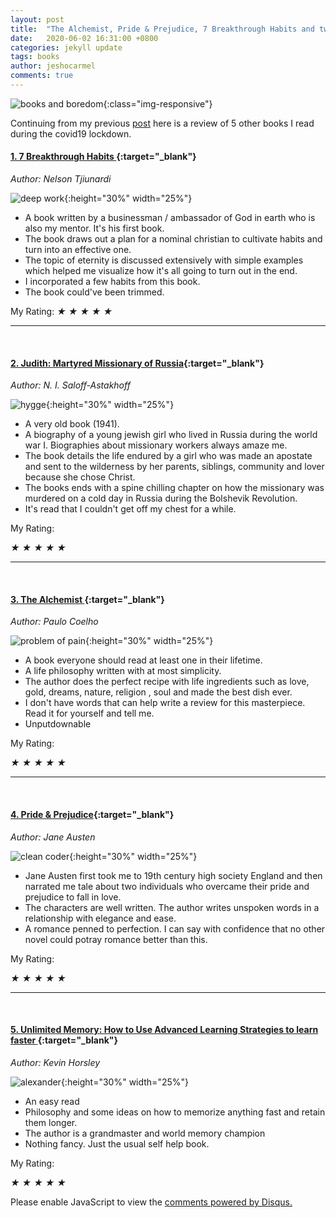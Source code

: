 ```yaml
---
layout: post
title:  "The Alchemist, Pride & Prejudice, 7 Breakthrough Habits and two other book reviews"
date:   2020-06-02 16:31:00 +0800
categories: jekyll update
tags: books
author: jeshocarmel
comments: true
---
```




![books and boredom](/assets/images/5books.gif){:class="img-responsive"}

Continuing from my previous [post](https://jeshocarmel.github.io/jekyll/update/2020/06/02/review_of_books.html) here is a review of 5 other books I read during the covid19 lockdown. 


#### **[1.  7 Breakthrough Habits ](https://7breakthroughhabits.com/){:target="_blank"}** 


*Author: Nelson Tjiunardi*

![deep work](/assets/images/7breakthrough.png){:height="30%" width="25%"}
  
  - A book written by a businessman / ambassador of God in earth who is also my mentor. It's his first book.
  - The book draws out a plan for a nominal christian to cultivate habits and turn into an effective one. 
  - The topic of eternity is discussed extensively with simple examples which helped me visualize how it's all going to turn out in the end.
  - I incorporated a few habits from this book.
  - The book could've been trimmed.

<div class="rating" data-rating="3">
My Rating:  
  <i class="star-1">★</i>
  <i class="star-2">★</i>
  <i class="star-3">★</i>
  <i class="star-4">★</i>
  <i class="star-5">★</i>

</div>

<hr/><br/>


#### [**2. Judith: Martyred Missionary of Russia**](https://www.goodreads.com/book/show/6093497-judith-martyred-missionary-of-russia){:target="_blank"}

*Author: N. I. Saloff-Astakhoff*

![hygge](/assets/images/judith.jpg ){:height="30%" width="25%"}

- A very old book (1941). 
- A biography of a young jewish girl who lived in Russia during the world war I. Biographies about missionary workers always amaze me. 
- The book details the life endured by a girl who was made an apostate and sent to the wilderness by her parents, siblings, community and lover because she chose Christ.
- The books ends with a spine chilling chapter on how the missionary was murdered on a cold day in Russia during the Bolshevik Revolution.
- It's read that I couldn't get off my chest for a while. 
	

<div class="rating" data-rating="4">
My Rating: 

  <i class="star-1">★</i>
  <i class="star-2">★</i>
  <i class="star-3">★</i>
  <i class="star-4">★</i>
  <i class="star-5">★</i>
</div>

<hr/><br/>


#### [**3. The Alchemist** ](https://www.amazon.in/Alchemist-Paulo-Coelho-ebook/dp/B00U6SFUSS){:target="_blank"}

*Author: Paulo Coelho*

![problem of pain](/assets/images/alchemist.jpg ){:height="30%" width="25%"}


- A book everyone should read at least one in their lifetime.
- A life philosophy written with at most simplicity. 
- The author does the perfect recipe with life ingredients such as love, gold, dreams, nature, religion , soul and made the best dish ever.
- I don't have words that can help write a review for this masterpiece. Read it for yourself and tell me. 
- Unputdownable


<div class="rating" data-rating="5">
My Rating: 

  <i class="star-1">★</i>
  <i class="star-2">★</i>
  <i class="star-3">★</i>
  <i class="star-4">★</i>
  <i class="star-5">★</i>
</div>

<hr/><br/>


#### [**4. Pride & Prejudice**](https://www.amazon.in/Pride-Prejudice-Jane-Austen-ebook/dp/B076X7QJFS/){:target="_blank"}

*Author: Jane Austen*

![clean coder](/assets/images/prideandprejudice.jpg ){:height="30%" width="25%"}


- Jane Austen first took me to 19th century high society England and then narrated me tale about two individuals who overcame their pride and prejudice to fall in love.
- The characters are well written. The author writes unspoken words in a relationship with elegance and ease.
- A romance penned to perfection. I can say with confidence that no other novel could potray romance better than this.

<div class="rating" data-rating="4.5">
My Rating:  

  <i class="star-1">★</i>
  <i class="star-2">★</i>
  <i class="star-3">★</i>
  <i class="star-4">★</i>
  <i class="star-5">★</i>
</div>

<hr/><br/>


#### [**5. Unlimited Memory: How to Use Advanced Learning Strategies to learn faster** ](https://www.amazon.in/dp/B00CRRFZUO/){:target="_blank"}

*Author: Kevin Horsley*

![alexander](/assets/images/unlimited_memory.jpg ){:height="30%" width="25%"}

- An easy read
- Philosophy and some ideas on how to memorize anything fast and retain them longer.
- The author is a grandmaster and world memory champion
- Nothing fancy. Just the usual self help book.


<div class="rating" data-rating="3">
My Rating: 

  <i class="star-1">★</i>
  <i class="star-2">★</i>
  <i class="star-3">★</i>
  <i class="star-4">★</i>
  <i class="star-5">★</i>
</div>


<div id="disqus_thread"></div>
<script>

/**
*  RECOMMENDED CONFIGURATION VARIABLES: EDIT AND UNCOMMENT THE SECTION BELOW TO INSERT DYNAMIC VALUES FROM YOUR PLATFORM OR CMS.
*  LEARN WHY DEFINING THESE VARIABLES IS IMPORTANT: https://disqus.com/admin/universalcode/#configuration-variables*/
/*
var disqus_config = function () {
this.page.url = PAGE_URL;  // Replace PAGE_URL with your page's canonical URL variable
this.page.identifier = PAGE_IDENTIFIER; // Replace PAGE_IDENTIFIER with your page's unique identifier variable
};
*/
(function() { // DON'T EDIT BELOW THIS LINE
var d = document, s = d.createElement('script');
s.src = 'https://jeshocarmel-github-io.disqus.com/embed.js';
s.setAttribute('data-timestamp', +new Date());
(d.head || d.body).appendChild(s);
})();
</script>
<noscript>Please enable JavaScript to view the <a href="https://disqus.com/?ref_noscript">comments powered by Disqus.</a></noscript>
                            